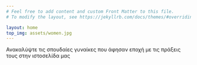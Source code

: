 ```yaml
---
# Feel free to add content and custom Front Matter to this file.
# To modify the layout, see https://jekyllrb.com/docs/themes/#overriding-theme-defaults

layout: home
top_img: assets/women.jpg
---
```

Ανακαλύψτε τις σπουδαίες γυναίκες που άφησαν εποχή με τις πράξεις τους στην ιστοσελίδα μας
